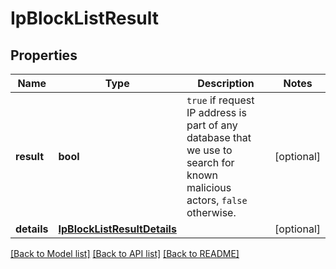 # IpBlockListResult

## Properties
Name | Type | Description | Notes
------------ | ------------- | ------------- | -------------
**result** | **bool** | `true` if request IP address is part of any database that we use to search for known malicious actors, `false` otherwise.  | [optional] 
**details** | [**IpBlockListResultDetails**](IpBlockListResultDetails.md) |  | [optional] 

[[Back to Model list]](../README.md#documentation-for-models) [[Back to API list]](../README.md#documentation-for-api-endpoints) [[Back to README]](../README.md)

